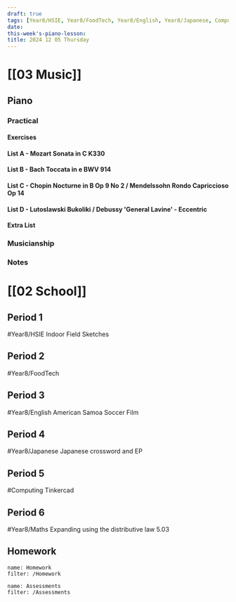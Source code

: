 ```yaml
---
draft: true
tags: [Year8/HSIE, Year8/FoodTech, Year8/English, Year8/Japanese, Computing, Year8/Maths]
date: 
this-week's-piano-lesson:
title: 2024 12 05 Thursday
---
```

# [[03 Music]]

## Piano

### Practical

#### Exercises

#### List A - Mozart Sonata in C K330

#### List B - Bach Toccata in e BWV 914

#### List C - Chopin Nocturne in B Op 9 No 2 / Mendelssohn Rondo Capriccioso Op 14

#### List D - Lutoslawski Bukoliki / Debussy 'General Lavine' - Eccentric

#### Extra List

### Musicianship

### Notes

# [[02 School]]

## Period 1

#Year8/HSIE
Indoor Field Sketches

## Period 2

#Year8/FoodTech

## Period 3

#Year8/English
American Samoa Soccer Film

## Period 4

#Year8/Japanese
Japanese crossword and EP

## Period 5

#Computing
Tinkercad

## Period 6

#Year8/Maths
Expanding using the distributive law 5.03

## Homework

```todoist
name: Homework
filter: /Homework
```

```todoist
name: Assessments
filter: /Assessments
```
